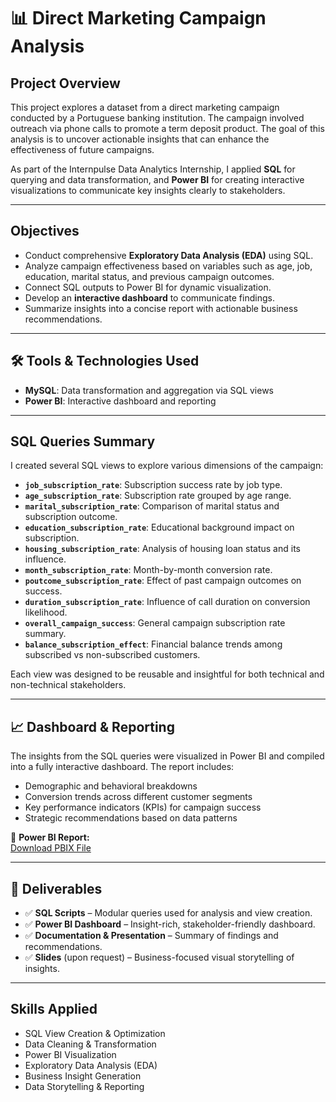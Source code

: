 # 📊 Direct Marketing Campaign Analysis

##  Project Overview

This project explores a dataset from a direct marketing campaign conducted by a Portuguese banking institution. The campaign involved outreach via phone calls to promote a term deposit product. The goal of this analysis is to uncover actionable insights that can enhance the effectiveness of future campaigns.

As part of the Internpulse Data Analytics Internship, I applied **SQL** for querying and data transformation, and **Power BI** for creating interactive visualizations to communicate key insights clearly to stakeholders.

---

##  Objectives

- Conduct comprehensive **Exploratory Data Analysis (EDA)** using SQL.
- Analyze campaign effectiveness based on variables such as age, job, education, marital status, and previous campaign outcomes.
- Connect SQL outputs to Power BI for dynamic visualization.
- Develop an **interactive dashboard** to communicate findings.
- Summarize insights into a concise report with actionable business recommendations.

---

## 🛠️ Tools & Technologies Used

- **MySQL**: Data transformation and aggregation via SQL views
- **Power BI**: Interactive dashboard and reporting


---

##  SQL Queries Summary

I created several SQL views to explore various dimensions of the campaign:

- **`job_subscription_rate`**: Subscription success rate by job type.
- **`age_subscription_rate`**: Subscription rate grouped by age range.
- **`marital_subscription_rate`**: Comparison of marital status and subscription outcome.
- **`education_subscription_rate`**: Educational background impact on subscription.
- **`housing_subscription_rate`**: Analysis of housing loan status and its influence.
- **`month_subscription_rate`**: Month-by-month conversion rate.
- **`poutcome_subscription_rate`**: Effect of past campaign outcomes on success.
- **`duration_subscription_rate`**: Influence of call duration on conversion likelihood.
- **`overall_campaign_success`**: General campaign subscription rate summary.
- **`balance_subscription_effect`**: Financial balance trends among subscribed vs non-subscribed customers.

Each view was designed to be reusable and insightful for both technical and non-technical stakeholders.

---

## 📈 Dashboard & Reporting

The insights from the SQL queries were visualized in Power BI and compiled into a fully interactive dashboard. The report includes:

- Demographic and behavioral breakdowns
- Conversion trends across different customer segments
- Key performance indicators (KPIs) for campaign success
- Strategic recommendations based on data patterns

📎 **Power BI Report:**  
[Download PBIX File](https://drive.google.com/file/d/1VD2GfauhgunDQKEGbnRFwzVaos_4YaTl/view?usp=sharing)

---

## 📄 Deliverables

- ✅ **SQL Scripts** – Modular queries used for analysis and view creation.
- ✅ **Power BI Dashboard** – Insight-rich, stakeholder-friendly dashboard.
- ✅ **Documentation & Presentation** – Summary of findings and recommendations.
- ✅ **Slides** (upon request) – Business-focused visual storytelling of insights.

---


##  Skills Applied

- SQL View Creation & Optimization  
- Data Cleaning & Transformation  
- Power BI Visualization  
- Exploratory Data Analysis (EDA)  
- Business Insight Generation  
- Data Storytelling & Reporting

